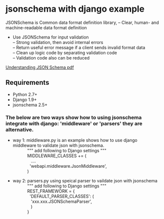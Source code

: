 # jsonschema with django example
JSONSchema is Common data format definition library, – Clear, human- and machine-readable data format definition  
* Use JSONSchema for input validation  
– Strong validation, then avoid internal errors  
– Return useful error message if a client sends invalid format data  
– Clean up logic code by separating validation code  
– Validation code also can be reduced  

[Understanding JSON Schema pdf](http://spacetelescope.github.io/understanding-json-schema/UnderstandingJSONSchema.pdf)<br />  

## Requirements
* Python 2.7+
* Django 1.9+
* jsonschema 2.5+


### The below are two ways show how to using jsonschema integrate with django: 'middleware' or 'parsers' they are alternative.  ###

* way 1: middleware.py is an example shows how to use django middleware to validate json with jsonschema.  
            """ add following to Django settings """  
            MIDDLEWARE_CLASSES += (  
                 ....  
              'webapi.middleware.JsonMiddleware',  
            )  
  

* way 2: parsers.py using speical parser to vaildate json with jsonschema  
            """ add following to Django settings """  
            REST_FRAMEWORK = {  
              'DEFAULT_PARSER_CLASSES': (  
                    'xxx.xxx.JSONSchemaParser',          
                 )  
            }

